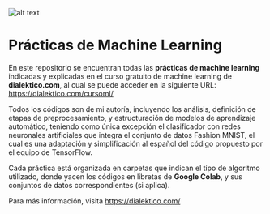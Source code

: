![alt text](https://dialektico.com/wp-content/uploads/2022/11/MiniLogoW2.jpg)

# Prácticas de Machine Learning
En este repositorio se encuentran todas las **prácticas de machine learning** indicadas y explicadas en el curso gratuito de machine learning de **dialektico.com**, al cual se puede acceder en la siguiente URL:
https://dialektico.com/cursoml/

Todos los códigos son de mi autoría, incluyendo los análisis, definición de etapas de preprocesamiento, y estructuración de modelos de aprendizaje automático, teniendo como única excepción el clasificador con redes neuronales artificiales que integra el conjunto de datos Fashion MNIST, el cual es una  adaptación y simplificación al español del código propuesto por el equipo de TensorFlow.

Cada práctica está organizada en carpetas que indican el tipo de algoritmo utilizado, donde yacen los códigos en libretas de **Google Colab**, y sus conjuntos de datos correspondientes (si aplica).

Para más información, visita https://dialektico.com/
